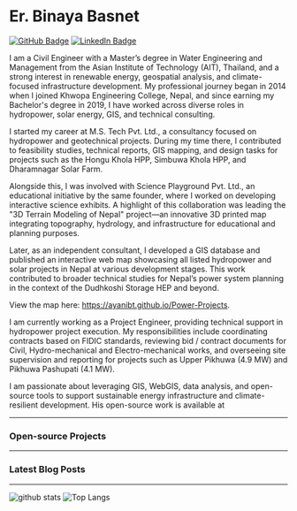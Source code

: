# Er. Binaya Basnet

[![GitHub Badge](https://img.shields.io/github/followers/giswqs?style=social)](https://github.com/ayanibt?tab=followers)
[![LinkedIn Badge](https://img.shields.io/badge/My-LinkedIn-blue)](https://www.linkedin.com/in/binaya-basnet/)


I am a Civil Engineer with a Master’s degree in Water Engineering and Management from the Asian Institute of Technology (AIT), Thailand, and a strong interest in renewable energy, geospatial analysis, and climate-focused infrastructure development. My professional journey began in 2014 when I joined Khwopa Engineering College, Nepal, and since earning my Bachelor's degree in 2019, I have worked across diverse roles in hydropower, solar energy, GIS, and technical consulting.

I started my career at M.S. Tech Pvt. Ltd., a consultancy focused on hydropower and geotechnical projects. During my time there, I contributed to feasibility studies, technical reports, GIS mapping, and design tasks for projects such as the Hongu Khola HPP, Simbuwa Khola HPP, and Dharamnagar Solar Farm.

Alongside this, I was involved with Science Playground Pvt. Ltd., an educational initiative by the same founder, where I worked on developing interactive science exhibits. A highlight of this collaboration was leading the "3D Terrain Modeling of Nepal" project—an innovative 3D printed map integrating topography, hydrology, and infrastructure for educational and planning purposes.

Later, as an independent consultant, I developed a GIS database and published an interactive web map showcasing all listed hydropower and solar projects in Nepal at various development stages. This work contributed to broader technical studies for Nepal’s power system planning in the context of the Dudhkoshi Storage HEP and beyond. 

View the map here: <https://ayanibt.github.io/Power-Projects>.

I am currently working as a Project Engineer, providing technical support in hydropower project execution. My responsibilities include coordinating contracts based on FIDIC standards, reviewing bid / contract documents for Civil, Hydro-mechanical and Electro-mechanical works, and overseeing site supervision and reporting for projects such as Upper Pikhuwa (4.9 MW) and Pikhuwa Pashupati (4.1 MW).

I am passionate about leveraging GIS, WebGIS, data analysis, and open-source tools to support sustainable energy infrastructure and climate-resilient development. His open-source work is available at 

---


### Open-source Projects



---

### Latest Blog Posts

<!-- HASHNODE:START -->

<!-- HASHNODE:END -->

---

![github stats](https://github-readme-stats-sigma-five.vercel.app/api?username=ayanibt&show_icons=true)
![Top Langs](https://github-readme-stats-sigma-five.vercel.app/api/top-langs/?username=ayanibt&langs_count=3)

<!-- ![Top Langs](https://github-readme-stats.vercel.app/api/top-langs/?username=giswqs&hide_langs_below=10) -->
